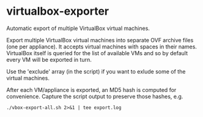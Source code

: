 # virtualbox-exporter
Automatic export of multiple VirtualBox virtual machines.

Export multiple VirtualBox virtual machines into separate OVF archive files
(one per appliance).  It accepts virtual machines with spaces in their names.
VirtualBox itself is queried for the list of available VMs and so by default
every VM will be exported in turn.

Use the 'exclude' array (in the script) if you want to exlude some of the
virtual machines.

After each VM/appliance is exported, an MD5 hash is computed for convenience.
Capture the script output to preserve those hashes, e.g.

```./vbox-export-all.sh 2>&1 | tee export.log```



